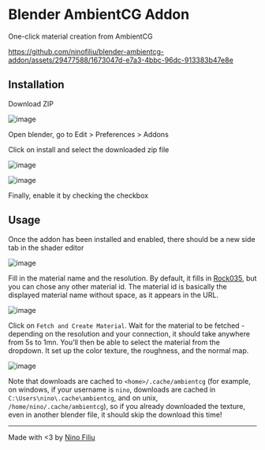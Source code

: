 # Blender AmbientCG Addon

One-click material creation from AmbientCG

https://github.com/ninofiliu/blender-ambientcg-addon/assets/29477588/1673047d-e7a3-4bbc-96dc-913383b47e8e

## Installation

Download ZIP

![image](https://github.com/ninofiliu/blender-ambientcg-addon/assets/29477588/a5927fb2-f985-48a9-a3d6-133e0f946224)

Open blender, go to Edit > Preferences > Addons

Click on install and select the downloaded zip file

![image](https://github.com/ninofiliu/blender-ambientcg-addon/assets/29477588/5ed434f5-64f1-4966-a9af-a6621c0d705d)

![image](https://github.com/ninofiliu/blender-ambientcg-addon/assets/29477588/24e964e2-9e25-4633-93c9-449f4ccbd3cb)

Finally, enable it by checking the checkbox

## Usage

Once the addon has been installed and enabled, there should be a new side tab in the shader editor

![image](https://github.com/ninofiliu/blender-ambientcg-addon/assets/29477588/3e37f5e5-5f15-43af-89ca-753a95c86b17)

Fill in the material name and the resolution. By default, it fills in [Rock035](https://ambientcg.com/view?id=Rock035), but you can chose any other material id. The material id is basically the displayed material name without space, as it appears in the URL.

![image](https://github.com/ninofiliu/blender-ambientcg-addon/assets/29477588/413cced7-ee3a-4d19-a6b9-c91c9aa5d3a5)

Click on `Fetch and Create Material`. Wait for the material to be fetched - depending on the resolution and your connection, it should take anywhere from 5s to 1mn. You'll then be able to select the material from the dropdown. It set up the color texture, the roughness, and the normal map.

![image](https://github.com/ninofiliu/blender-ambientcg-addon/assets/29477588/84271a37-c989-4767-981b-21224199d7bc)

Note that downloads are cached to `<home>/.cache/ambientcg` (for example, on windows, if your username is `nino`, downloads are cached in `C:\Users\nino\.cache\ambientcg`, and on unix, `/home/nino/.cache/ambientcg`), so if you already downloaded the texture, even in another blender file, it should skip the download this time!

---

Made with <3 by [Nino Filiu](https://ninofiliu.com/)
